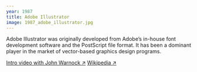 ```yaml
---
year: 1987
title: Adobe Illustrator
image: 1987_adobe_illustrator.jpg
---
```


Adobe Illustrator was originally developed from Adobe’s in-house font
development software and the PostScript file format. It has been a dominant
player in the market of vector-based graphics design programs.

<a href="https://www.youtube.com/watch?v=EjPTMfVBDh0&list=PLD8AMy73ZVxVTkb4ASW8XFv9oDbjeCysZ&index=1&ab_channel=AdobeCreativeCloud" target="_blank">Intro
video with John Warnock ↗</a>
<a href="https://en.wikipedia.org/wiki/Adobe_Illustrator" target="_blank">Wikipedia
↗</a>
